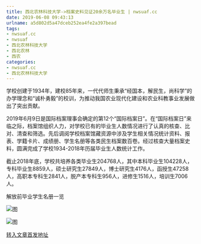 ```yaml
---
title: 西北农林科技大学->档案史料见证20余万名毕业生 | nwsuaf.cc
date: 2019-06-08 09:43:13
urlname: a5d802d5a47dceb252ea4fe2a397bead
tags: 
- nwsuaf.cc
- nwsuaf
- 西北农林科技大学
- 西北农林
- 西农
categories:
- nwsuaf.cc
- 西北农林科技大学
---
```



学校创建于1934年，建校85年来，一代代师生秉承“经国本，解民生，尚科学”的办学理念和“诚朴勇毅”的校训，为推动我国农业现代化建设和农业科教事业发展做出了突出贡献。

2019年6月9日是国际档案理事会确定的第12个“国际档案日”。在“国际档案日”来临之际，档案馆组织人力，对学校已有的毕业生人数情况进行了认真的核查、比对、清查和筛选。先后调阅学校档案馆藏资源中涉及学生相关情况统计资料、报表、学籍卡片、成绩册、学生名册等各类民生档案数百卷。经过核查大量档案史料，圆满完成了学校1934-2018年历届毕业生人数统计工作。

截止2018年底，学校共培养各类毕业生204768人，其中本科毕业生104228人，专科毕业生8859人，硕士研究生27849人，博士研究生4176人，函授生47258人，高职本专科生2841人，脱产本专科生956人，进修生1516人，培训生7006人。

解放前毕业学生名册一览



![图](https://news.nwsuaf.edu.cn/images/content/2019-06/20190607111506979142.jpg)

![图](https://news.nwsuaf.edu.cn/images/content/2019-06/20190607111439696061.png)

[转入文章首发地址](https://news.nwsuaf.edu.cn/xnxw/90113.htm)